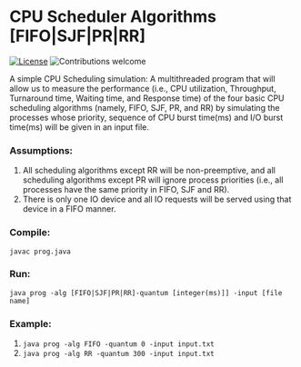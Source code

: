 # CPU Scheduler Algorithms [FIFO|SJF|PR|RR]

[![License](https://img.shields.io/badge/license-Apache%202.0-blue.svg?style=plastic)](https://opensource.org/licenses/Apache-2.0) ![Contributions welcome](https://img.shields.io/badge/contributions-welcome-brightgreen.svg?style=plastic)

A simple CPU Scheduling simulation: A multithreaded program that will allow us to measure the performance
                           (i.e., CPU utilization, Throughput, Turnaround time, Waiting time, and Response time)
                            of the four basic CPU scheduling algorithms (namely, FIFO, SJF, PR, and RR) by simulating the processes
                            whose priority, sequence of CPU burst time(ms) and I/O burst time(ms) will be given in an input file.

### Assumptions:

1.  All scheduling algorithms except RR will be non-preemptive, and all scheduling algorithms except
    PR will ignore process priorities (i.e., all processes have the same priority in FIFO, SJF and RR).
2.  There is only one IO device and all IO requests will be served using that device in a FIFO manner.

### Compile:

  `javac prog.java`

### Run:

  `java prog -alg [FIFO|SJF|PR|RR]-quantum [integer(ms)]] -input [file name]`

### Example:

1.  `java prog -alg FIFO -quantum 0 -input input.txt`
2.  `java prog -alg RR -quantum 300 -input input.txt`

